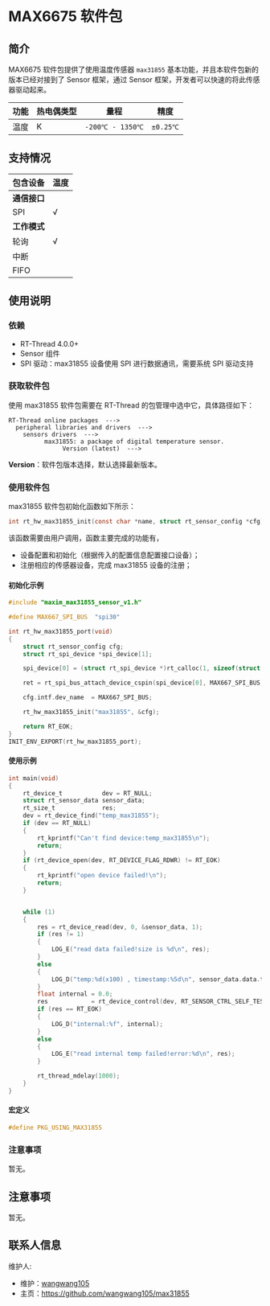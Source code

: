 # MAX6675 软件包

## 简介

MAX6675 软件包提供了使用温度传感器 `max31855` 基本功能，并且本软件包新的版本已经对接到了 Sensor 框架，通过 Sensor 框架，开发者可以快速的将此传感器驱动起来。

| 功能 | 热电偶类型 | 量程            | 精度     |
| ---- | ---------- | --------------- | -------- |
| 温度 | K          | `-200℃ - 1350℃` | `±0.25℃` |

## 支持情况

| 包含设备     | 温度 |
| ------------ | ---- |
| **通信接口** |      |
| SPI          | √    |
| **工作模式** |      |
| 轮询         | √    |
| 中断         |      |
| FIFO         |      |

## 使用说明

### 依赖

- RT-Thread 4.0.0+
- Sensor 组件
- SPI 驱动：max31855 设备使用 SPI 进行数据通讯，需要系统 SPI 驱动支持

### 获取软件包

使用 max31855 软件包需要在 RT-Thread 的包管理中选中它，具体路径如下：

```
RT-Thread online packages  --->
  peripheral libraries and drivers  --->
    sensors drivers  --->
          max31855: a package of digital temperature sensor.
               Version (latest)  --->
```

**Version**：软件包版本选择，默认选择最新版本。

### 使用软件包

max31855 软件包初始化函数如下所示：

```c
int rt_hw_max31855_init(const char *name, struct rt_sensor_config *cfg)；
```

该函数需要由用户调用，函数主要完成的功能有，

- 设备配置和初始化（根据传入的配置信息配置接口设备）；
- 注册相应的传感器设备，完成 max31855 设备的注册；

#### 初始化示例

```c
#include "maxim_max31855_sensor_v1.h"

#define MAX667_SPI_BUS  "spi30"

int rt_hw_max31855_port(void)
{
    struct rt_sensor_config cfg;
    struct rt_spi_device *spi_device[1];

    spi_device[0] = (struct rt_spi_device *)rt_calloc(1, sizeof(struct rt_spi_device));

    ret = rt_spi_bus_attach_device_cspin(spi_device[0], MAX667_SPI_BUS, "spi3", GET_PIN(E, 7), RT_NULL);

    cfg.intf.dev_name  = MAX667_SPI_BUS;

    rt_hw_max31855_init("max31855", &cfg);

    return RT_EOK;
}
INIT_ENV_EXPORT(rt_hw_max31855_port);
```

#### 使用示例

```c
int main(void)
{
    rt_device_t           dev = RT_NULL;
    struct rt_sensor_data sensor_data;
    rt_size_t             res;
    dev = rt_device_find("temp_max31855");
    if (dev == RT_NULL)
    {
        rt_kprintf("Can't find device:temp_max31855\n");
        return;
    }
    if (rt_device_open(dev, RT_DEVICE_FLAG_RDWR) != RT_EOK)
    {
        rt_kprintf("open device failed!\n");
        return;
    }


    while (1)
    {
        res = rt_device_read(dev, 0, &sensor_data, 1);
        if (res != 1)
        {
            LOG_E("read data failed!size is %d\n", res);
        }
        else
        {
            LOG_D("temp:%d(x100) , timestamp:%5d\n", sensor_data.data.temp, sensor_data.timestamp);
        }
        float internal = 0.0;
        res            = rt_device_control(dev, RT_SENSOR_CTRL_SELF_TEST, &internal);
        if (res == RT_EOK)
        {
            LOG_D("internal:%f", internal);
        }
        else
        {
            LOG_E("read internal temp failed!error:%d\n", res);
        }

        rt_thread_mdelay(1000);
    }
}
```

#### 宏定义
```c
#define PKG_USING_MAX31855
```

### 注意事项

暂无。

## 注意事项

暂无。

## 联系人信息

维护人:

- 维护：[wangwang105](https://github.com/wangwang105)
- 主页：https://github.com/wangwang105/max31855
